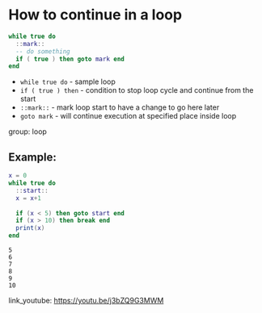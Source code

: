 # How to continue in a loop

```lua
while true do
  ::mark::
  -- do something
  if ( true ) then goto mark end
end
```

- `while true do` - sample loop
- `if ( true ) then` - condition to stop loop cycle and continue from the start
- `::mark::` - mark loop start to have a change to go here later
- `goto mark` - will continue execution at specified place inside loop

group: loop

## Example: 
```lua
x = 0
while true do
  ::start::
  x = x+1
  
  if (x < 5) then goto start end
  if (x > 10) then break end
  print(x)
end
```
```
5
6
7
8
9
10

```

link_youtube: https://youtu.be/j3bZQ9G3MWM
